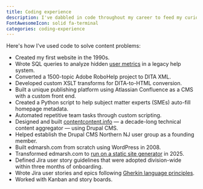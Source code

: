 ```yaml
---
title: Coding experience
description: I've dabbled in code throughout my career to feed my curiosity, add value, and translate developers' language into high-quality content.
FontAwesomeIcon: solid fa-terminal
categories: coding-experience
---
```


Here's how I've used code to solve content problems:

- Created my first website in the 1990s.
- Wrote SQL queries to analyze hidden [user metrics](/skills/metrics/) in a legacy help system.
- Converted a 1500-topic Adobe RoboHelp project to DITA XML.
- Developed custom XSLT transforms for DITA-to-HTML conversion.
- Built a unique publishing platform using Atlassian Confluence as a CMS with a custom front end.
- Created a Python script to help subject matter experts (SMEs) auto-fill homepage metadata.
- Automated repetitive team tasks through custom scripting.
- Designed and built [contentcontent.info](https://web.archive.org/web/20210121085031/http://contentcontent.info/) &mdash; a decade-long technical content aggregator &mdash; using Drupal CMS.
- Helped establish the Drupal CMS Northern NJ user group as a founding member.
- Built edmarsh.com from scratch using WordPress in 2008.
- Transformed edmarsh.com to [run on a static site generator](/static-site-transformation/) in 2025.
- Defined Jira user story guidelines that were adopted division-wide within three months of onboarding.
- Wrote Jira user stories and epics following [Gherkin language principles](https://cucumber.io/docs/gherkin/).
- Worked with Kanban and story boards.
